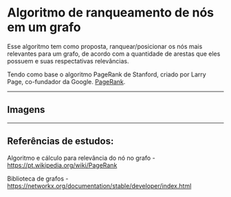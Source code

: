 # Algoritmo de ranqueamento de nós em um grafo

Esse algoritmo tem como proposta, ranquear/posicionar os nós mais relevantes para um grafo, de acordo com a quantidade de arestas que eles possuem e suas respectativas relevâncias.

Tendo como base o algoritmo PageRank de Stanford, criado por Larry Page, co-fundador da Google. [PageRank](https://en.wikipedia.org/wiki/PageRank).

----------------
## Imagens



----------------

## Referências de estudos:


Algoritmo e cálculo para relevância do nó no grafo -
<a>https://pt.wikipedia.org/wiki/PageRank</a>

Biblioteca de grafos -
<a>https://networkx.org/documentation/stable/developer/index.html</a>